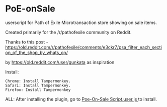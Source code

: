 # PoE-onSale
userscript for Path of Exile Microtransaction store showing on sale items.

Created primarily for the /r/pathofexile community on Reddit.

Thanks to this post - https://old.reddit.com/r/pathofexile/comments/e3ckr7/psa_filter_each_section_of_the_shop_by_whats_on/

by https://old.reddit.com/user/gunkata as inspiration

Install:

    Chrome: Install Tampermonkey.
    Safari: Install Tampermonkey.
    Firefox: Install Tampermonkey

ALL: After installing the plugin, go to 
<a href="/ltchachee/PoE-onSale/raw/master/Poe-On-Sale%20Script.user.js"> Poe-On-Sale Script.user.js </a>
to install. 
    

